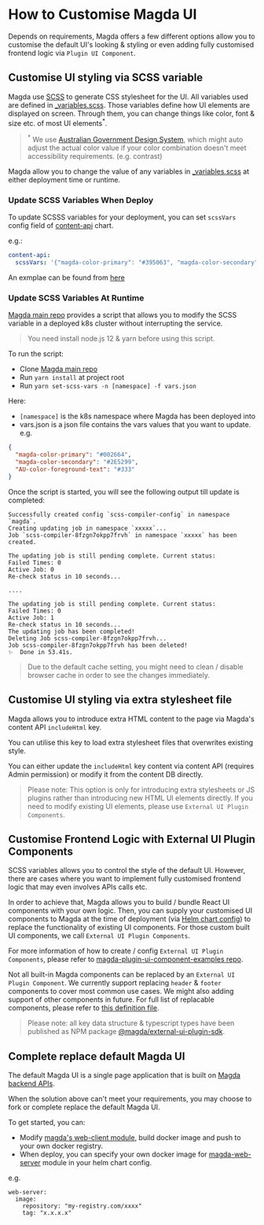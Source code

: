 # How to Customise Magda UI

Depends on requirements, Magda offers a few different options allow you to customise the default UI's looking & styling or even adding fully customised frontend logic via `Plugin UI Component`.

## Customise UI styling via SCSS variable

Magda use [SCSS](https://sass-lang.com/) to generate CSS stylesheet for the UI. All variables used are defined in [\_variables.scss](https://github.com/magda-io/magda/blob/master/magda-web-client/src/_variables.scss). Those variables define how UI elements are displayed on screen. Through them, you can change things like color, font & size etc. of most UI elements<sup>\*</sup>.

> <sup>\*</sup> We use [Australian Government Design System](https://designsystem.gov.au/), which might auto adjust the actual color value if your color combination doesn't meet accessibility requirements. (e.g. contrast)

Magda allow you to change the value of any variables in [\_variables.scss](https://github.com/magda-io/magda/blob/master/magda-web-client/src/_variables.scss) at either deployment time or runtime.

### Update SCSS Variables When Deploy

To update SCSSS variables for your deployment, you can set `scssVars` config field of [content-api](https://github.com/magda-io/magda/blob/master/deploy/helm/internal-charts/content-api/README.md) chart.

e.g.:

```yaml
content-api:
  scssVars: '{"magda-color-primary": "#395063", "magda-color-secondary": "#30384d"}'
```

An exmplae can be found from [here](https://github.com/magda-io/magda-config/blob/069fe28ea2c1c3745c638ccde3c363e2526b571c/chart/values.yaml#L59)

### Update SCSS Variables At Runtime

[Magda main repo](https://github.com/magda-io/magda) provides a script that allows you to modify the SCSS variable in a deployed k8s cluster without interrupting the service.

> You need install node.js 12 & yarn before using this script.

To run the script:

- Clone [Magda main repo](https://github.com/magda-io/magda)
- Run `yarn install` at project root
- Run `yarn set-scss-vars -n [namespace] -f vars.json`

Here:

- `[namespace]` is the k8s namespace where Magda has been deployed into
- vars.json is a json file contains the vars values that you want to update. e.g.

```json
{
  "magda-color-primary": "#002664",
  "magda-color-secondary": "#2E5299",
  "AU-color-foreground-text": "#333"
}
```

Once the script is started, you will see the following output till update is completed:

```
Successfully created config `scss-compiler-config` in namespace `magda`.
Creating updating job in namespace `xxxxx`...
Job `scss-compiler-8fzgn7okpp7frvh` in namespace `xxxxx` has been created.

The updating job is still pending complete. Current status:
Failed Times: 0
Active Job: 0
Re-check status in 10 seconds...

....

The updating job is still pending complete. Current status:
Failed Times: 0
Active Job: 1
Re-check status in 10 seconds...
The updating job has been completed!
Deleting Job scss-compiler-8fzgn7okpp7frvh...
Job scss-compiler-8fzgn7okpp7frvh has been deleted!
✨  Done in 53.41s.
```

> Due to the default cache setting, you might need to clean / disable browser cache in order to see the changes immediately.

## Customise UI styling via extra stylesheet file

Magda allows you to introduce extra HTML content to the page via Magda's content API `includeHtml` key.

You can utilise this key to load extra stylesheet files that overwrites existing style.

You can either update the `includeHtml` key content via content API (requires Admin permission) or modify it from the content DB directly.

> Please note: This option is only for introducing extra stylesheets or JS plugins rather than introducing new HTML UI elements directly. If you need to modify existing UI elements, please use `External UI Plugin Components`.

## Customise Frontend Logic with External UI Plugin Components

SCSS variables allows you to control the style of the default UI. However, there are cases where you want to implement fully customised frontend logic that may even involves APIs calls etc.

In order to achieve that, Magda allows you to build / bundle React UI components with your own logic. Then, you can supply your customised UI components to Magda at the time of deployment (via [Helm chart config](https://github.com/magda-io/magda/tree/master/deploy/helm/internal-charts/web-server)) to replace the functionality of existing UI components. For those custom built UI components, we call `External UI Plugin Components`.

For more information of how to create / config `External UI Plugin Components`, please refer to [magda-plugin-ui-component-examples repo](https://github.com/magda-io/magda-plugin-ui-component-examples).

Not all built-in Magda components can be replaced by an `External UI Plugin Component`. We currently support replacing `header` & `footer` components to cover most common use cases. We might also adding support of other components in future. For full list of replacable components, please refer to [this definition file](https://github.com/magda-io/magda/blob/master/magda-web-client/src/externalPluginComponents.ts).

> Please note: all key data structure & typescript types have been published as NPM package [@magda/external-ui-plugin-sdk](https://www.npmjs.com/package/@magda/external-ui-plugin-sdk).

## Complete replace default Magda UI

The default Magda UI is a single page application that is built on [Magda backend APIs](https://dev.magda.io/api/v0/apidocs/index.html).

When the solution above can't meet your requirements, you may choose to fork or complete replace the default Magda UI.

To get started, you can:

- Modify [magda's web-client module](https://github.com/magda-io/magda/tree/master/magda-web-client), build docker image and push to your own docker registry.
- When deploy, you can specify your own docker image for [magda-web-server](https://github.com/magda-io/magda/tree/master/magda-web-server) module in your helm chart config.

e.g.

```
web-server:
  image:
    repository: "my-registry.com/xxxx"
    tag: "x.x.x.x"
```
